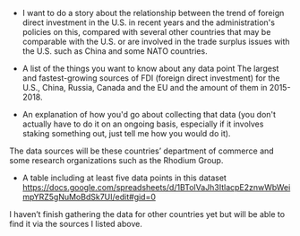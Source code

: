 * I want to do a story about the relationship between the trend of foreign direct investment in the U.S. in recent years and the administration's policies on this, compared with several other countries that may be comparable with the U.S. or are involved in the trade surplus issues with the U.S. such as China and some NATO countries.

* A list of the things you want to know about any data point
The largest and fastest-growing sources of FDI (foreign direct investment) for the U.S., China, Russia, Canada and the EU and the amount of them in 2015-2018. 
* An explanation of how you'd go about collecting that data (you don't actually have to do it on an ongoing basis, especially if it involves staking something out, just tell me how you would do it).

The data sources will be these countries’ department of commerce and some research organizations such as the Rhodium Group. 
* A table including at least five data points in this dataset
https://docs.google.com/spreadsheets/d/1BTolVaJh3ItlacpE2znwWbWeimpYRZ5gNuMoBdSk7UI/edit#gid=0

I haven’t finish gathering the data for other countries yet but will be able to find it via the sources I listed above. 
